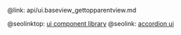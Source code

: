 @link: api/ui.baseview_gettopparentview.md

@seolinktop: [ui component library](https://webix.com)
@seolink: [accordion ui](https://webix.com/widget/accordion/)